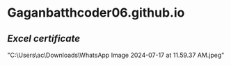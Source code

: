 # Gaganbatthcoder06.github.io
## *Excel certificate*
"C:\Users\ac\Downloads\WhatsApp Image 2024-07-17 at 11.59.37 AM.jpeg"
